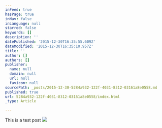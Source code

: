 ```yaml
---
inFeed: true
hasPage: true
inNav: false
inLanguage: null
starred: false
keywords: []
description: ''
datePublished: '2015-12-30T16:35:55.609Z'
dateModified: '2015-12-30T16:35:10.957Z'
title: ''
author: []
authors: []
publisher:
  name: null
  domain: null
  url: null
  favicon: null
sourcePath: _posts/2015-12-30-5284a932-122f-4031-8312-03161a8e0558.md
published: true
url: 5284a932-122f-4031-8312-03161a8e0558/index.html
_type: Article

---
```

This is a test post ![](https://the-grid-user-content.s3-us-west-2.amazonaws.com/4093f37d-1f58-4ad3-8078-ba49a769b998.png)